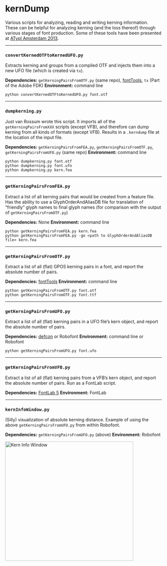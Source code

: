 # kernDump
Various scripts for analyzing, reading and writing kerning information. These
can be helpful for analyzing kerning (and the loss thereof) through various
stages of font production.
Some of these tools have been presented at [ATypI Amsterdam 2013](http://www.atypi.org/past-conferences/atypi-amsterdam-2013/amsterdam-programme/activity?a=265).

---

### `convertKernedOTFtoKernedUFO.py`
Extracts kerning and groups from a compiled OTF and injects them into a new UFO file (which is created via `tx`).

__Dependencies:__ `getKerningPairsFromOTF.py` (same repo), [fontTools](https://github.com/behdad/fonttools), `tx` (Part of the Adobe FDK)
__Environment:__ command line
```
python convertKernedOTFtoKernedUFO.py font.otf
```

---

### `dumpkerning.py`
Just van Rossum wrote this script. It imports all of the `getKerningPairsFromXXX` scripts (except VFB), and therefore can dump kerning from all kinds of formats (except VFB). Results in a `.kerndump` file at the location of the input file.

__Dependencies:__ `getKerningPairsFromFEA.py`, `getKerningPairsFromOTF.py`, `getKerningPairsFromUFO.py` (same repo)
__Environment:__ command line
```
python dumpkerning.py font.otf
python dumpkerning.py font.ufo
python dumpkerning.py kern.fea
```

---

### `getKerningPairsFromFEA.py`
Extract a list of all kerning pairs that would be created from a feature file.
Has the ability to use a GlyphOrderAndAliasDB file for translation of
“friendly” glyph names to final glyph names (for comparison with the output of
`getKerningPairsFromOTF.py`)

__Dependencies:__ None
__Environment:__ command line

```
python getKerningPairsFromFEA.py kern.fea
python getKerningPairsFromFEA.py -go <path to GlyphOrderAndAliasDB file> kern.fea

```

---

### `getKerningPairsFromOTF.py`
Extract a list of all (flat) GPOS kerning pairs in a font, and report the
absolute number of pairs.

__Dependencies:__ [fontTools](https://github.com/behdad/fonttools)
__Environment:__ command line

```
python getKerningPairsFromOTF.py font.otf
python getKerningPairsFromOTF.py font.ttf
```

---

### `getKerningPairsFromUFO.py`
Extract a list of all (flat) kerning pairs in a UFO file’s kern object, and
report the absolute number of pairs.

__Dependencies:__ [defcon](https://github.com/typesupply/defcon) or Robofont
__Environment:__ command line or Robofont

```
python getKerningPairsFromUFO.py font.ufo
```

---

### `getKerningPairsFromVFB.py`
Extract a list of all (flat) kerning pairs from a VFB’s kern object, and
report the absolute number of pairs. Run as a FontLab script.

__Dependencies:__ [FontLab 5](http://old.fontlab.com/font-editor/fontlab-studio/)
__Environment:__ FontLab

---

### `kernInfoWindow.py`
(Silly) visualization of absolute kerning distance.
Example of using the above `getKerningPairsFromUFO.py` from within Robofont.

__Dependencies:__ `getKerningPairsFromUFO.py` (above)
__Environment:__ Robofont

<img src="kernInfoWindow.png" width="412" height="384" alt="Kern Info Window" />
